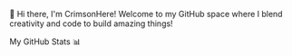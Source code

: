 👋 Hi there, I'm CrimsonHere!
Welcome to my GitHub space where I blend creativity and code to build amazing things!

My GitHub Stats 📊
